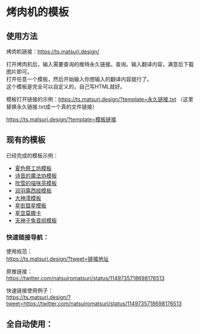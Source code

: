 # 烤肉机的模板

## 使用方法
烤肉机链接：https://ts.matsuri.design/

打开烤肉机后，输入需要查询的推特永久链接。查询。输入翻译内容，满意后下载图片即可。  
打开任意一个模板，然后开始输入你想输入的翻译内容就行了。  
这个模板是完全可以自定义的，自己写HTML就好。  

模板打开链接的示例：https://ts.matsuri.design/?template=永久链接.txt  （这里替换永久链接.txt成一个真的文件链接）

https://ts.matsuri.design/?template=模板链接

## 现有的模板

已经完成的模板示例：  
- [夏色祭工坊模板](https://ts.matsuri.design/?template=https://raw.githubusercontent.com/cn-matsuri/toastTemplates/master/matsuri.txt)
- [诗音的魔法协模板](https://ts.matsuri.design/?template=https://raw.githubusercontent.com/cn-matsuri/toastTemplates/master/shion.txt)
- [吹雪的喵咪茶模板](https://ts.matsuri.design/?template=https://raw.githubusercontent.com/cn-matsuri/toastTemplates/master/fubuki.txt)
- [润羽露西娅模板](https://ts.matsuri.design/?template=https://raw.githubusercontent.com/cn-matsuri/toastTemplates/master/rushia.txt)
- [大神澪模板](https://ts.matsuri.design/?template=https://raw.githubusercontent.com/cn-matsuri/toastTemplates/master/mio.txt)
- [星街彗星模板](https://ts.matsuri.design/?template=https://raw.githubusercontent.com/cn-matsuri/toastTemplates/master/suisei.txt)
- [星空莫娜卡](https://ts.matsuri.design/?template=https://raw.githubusercontent.com/cn-matsuri/toastTemplates/master/monoka.txt)
- [天神子兔音组模板](https://ts.matsuri.design/?template=https://raw.githubusercontent.com/cn-matsuri/toastTemplates/master/kotone.txt)

### 快速链接导航：  

使用规范：  
https://ts.matsuri.design/?tweet=链接地址

原推链接：  
https://twitter.com/natsuiromatsuri/status/1149735718698176513

快速链接使用例子：  
https://ts.matsuri.design/?tweet=https://twitter.com/natsuiromatsuri/status/1149735718698176513

## 全自动使用：
